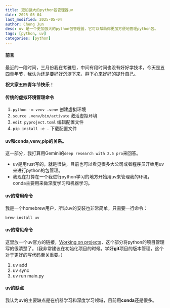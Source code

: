 ```yaml
---
title: 更加强大的python包管理器uv
date: 2025-05-04
last_modified: 2025-05-04
author: Cheng Jun
desc: uv 是一个更加强大的python包管理器，它可以帮助你更加方便地管理python包。
tags: [python, uv]
categories: [python]
---
```


#### 前言
最近的一段时间，三月份我在考雅思，中间有段时间也没有好好学技术，今天是五四青年节，我认为还是要好好沉淀下来，静下心来好好的提升自己。

**祝大家五四青年节快乐！**

#### 传统的虚拟环境管理命令
1. `python -m venv .venv` 创建虚拟环境
2. `source .venv/bin/activate` 激活虚拟环境
3. `edit pyproject.toml` 编辑配置文件
4. `pip install -e .` 下载配置文件

#### uv和conda,venv,pip的关系。
这一部分，我打算用Gemini的`deep research with 2.5 pro`来回答。

- uv是用rust写的，就是很快，目前也可以看见很多大公司或者程序员开始用uv来进行python的包管理。
- 我现在打算在一个我进行python学习的地方开始用uv来管理我的环境，conda主要用来做深度学习和机器学习。

#### uv的常用命令
我是一个homebrew用户，所以uv的安装也非常简单，只需要一行命令：

```bash
brew install uv
``` 

#### uv的常见命令
这里放一个uv官方的链接，[Working on projects](https://docs.astral.sh/uv/guides/projects/#working-on-projects)，这个部分将python的项目管理写的很清楚了。（我非常建议在初始化项目的时候，学好**git**项目的版本管理，这个对于更好的写代码至关重要。）

1. uv add
2. uv sync
3. uv run main.py

#### uv的缺点
我认为uv的主要缺点是在机器学习和深度学习领域，目前用**conda**还是很多。
















